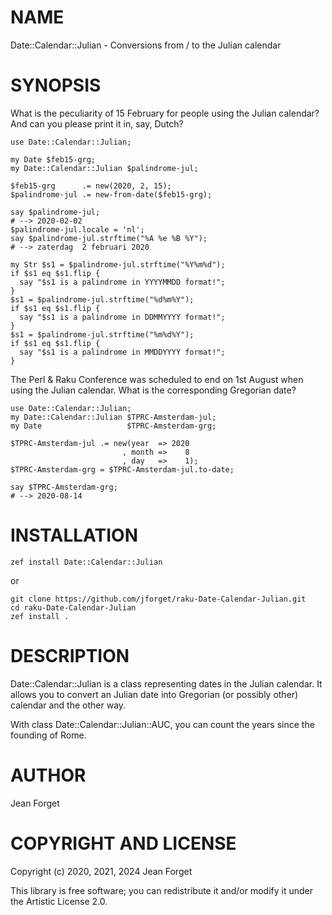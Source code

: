 NAME
====

Date::Calendar::Julian - Conversions from / to the Julian calendar

SYNOPSIS
========

What is  the peculiarity of  15 February  for people using  the Julian
calendar? And can you please print it in, say, Dutch?

```perl6
use Date::Calendar::Julian;

my Date $feb15-grg;
my Date::Calendar::Julian $palindrome-jul;

$feb15-grg      .= new(2020, 2, 15);
$palindrome-jul .= new-from-date($feb15-grg);

say $palindrome-jul;
# --> 2020-02-02
$palindrome-jul.locale = 'nl';
say $palindrome-jul.strftime("%A %e %B %Y");
# --> zaterdag  2 februari 2020

my Str $s1 = $palindrome-jul.strftime("%Y%m%d");
if $s1 eq $s1.flip {
  say "$s1 is a palindrome in YYYYMMDD format!";
}
$s1 = $palindrome-jul.strftime("%d%m%Y");
if $s1 eq $s1.flip {
  say "$s1 is a palindrome in DDMMYYYY format!";
}
$s1 = $palindrome-jul.strftime("%m%d%Y");
if $s1 eq $s1.flip {
  say "$s1 is a palindrome in MMDDYYYY format!";
}
```

The Perl  & Raku Conference  was scheduled to  end on 1st  August when
using the Julian calendar. What is the corresponding Gregorian date?

```perl6
use Date::Calendar::Julian;
my Date::Calendar::Julian $TPRC-Amsterdam-jul;
my Date                   $TPRC-Amsterdam-grg;

$TPRC-Amsterdam-jul .= new(year  => 2020
                         , month =>    8
                         , day   =>    1);
$TPRC-Amsterdam-grg = $TPRC-Amsterdam-jul.to-date;

say $TPRC-Amsterdam-grg;
# --> 2020-08-14

```

INSTALLATION
============

```shell
zef install Date::Calendar::Julian
```

or

```shell
git clone https://github.com/jforget/raku-Date-Calendar-Julian.git
cd raku-Date-Calendar-Julian
zef install .
```

DESCRIPTION
===========

Date::Calendar::Julian  is a  class representing  dates in  the Julian
calendar. It allows  you to convert an Julian date  into Gregorian (or
possibly other) calendar and the other way.

With class Date::Calendar::Julian::AUC, you  can count the years since
the founding of Rome.

AUTHOR
======

Jean Forget <J2N-FORGET at orange dot fr>

COPYRIGHT AND LICENSE
=====================

Copyright (c) 2020, 2021, 2024 Jean Forget

This library is  free software; you can redistribute  it and/or modify
it under the Artistic License 2.0.

